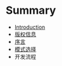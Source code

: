 # Summary

* [Introduction](README.md)
* [版权信息](Copyright.md)
* [序言](Introduction.md)
* [模式选择](Mode.md)
* 开发流程


